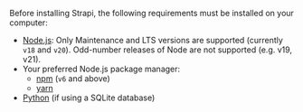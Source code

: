 Before installing Strapi, the following requirements must be installed on your computer:

- [Node.js](https://nodejs.org): Only Maintenance and LTS versions are supported (currently `v18` and `v20`). Odd-number releases of Node are not supported (e.g. v19, v21).
- Your preferred Node.js package manager:
    - [npm](https://docs.npmjs.com/cli/v6/commands/npm-install) (`v6` and above)
    - [yarn](https://yarnpkg.com/getting-started/install)
- [Python](https://www.python.org/downloads/) (if using a SQLite database)
